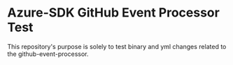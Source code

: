 # Azure-SDK GitHub Event Processor Test

This repository's purpose is solely to test binary and yml changes related to the github-event-processor.



